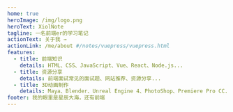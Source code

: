 ```yaml
---
home: true
heroImage: /img/logo.png
heroText: XiolNote
tagline: 一名前端er的学习笔记
actionText: 关于我 →
actionLink: /me/about #/notes/vuepress/vuepress.html
features:
  - title: 前端知识
    details: HTML、CSS、JavaScript、Vue、React、Node.js...
  - title: 资源分享
    details: 前端面试常见的面试题、网站推荐、资源分享...
  - title: 3D动画制作
    details: Maya、Blender、Unreal Engine 4、PhotoShop、Premiere Pro CC...
footer: 我的眼里是星辰大海，还有前端
---
```


